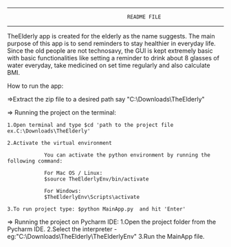 ***************************************************************************************************
                                           README FILE
***************************************************************************************************

TheElderly app is created for the elderly as the name suggests. The main purpose of this app is to 
send reminders to stay healthier in everyday life. Since the old people are not technosavy, the GUI 
is kept extremely basic with basic functionalities like setting a reminder to drink about 8 glasses 
of water everyday, take medicined on set time regularly and also calculate BMI.  

How to run the app:

=>Extract the zip file to a desired path say "C:\Downloads\TheElderly"

=> Running the project on the terminal:

    1.Open terminal and type $cd 'path to the project file ex.C:\Downloads\TheElderly'
    
    2.Activate the virtual environment
    
                You can activate the python environment by running the following command:

                For Mac OS / Linux:
                $source TheElderlyEnv/bin/activate

                For Windows:
                $TheElderlyEnv\Scripts\activate

    3.To run project type: $python MainApp.py  and hit 'Enter'

=> Running the project on Pycharm IDE:
    1.Open the project folder from the Pycharm IDE.
    2.Select the interpreter - eg:"C:\Downloads\TheElderly\TheElderlyEnv"
    3.Run the MainApp file.
